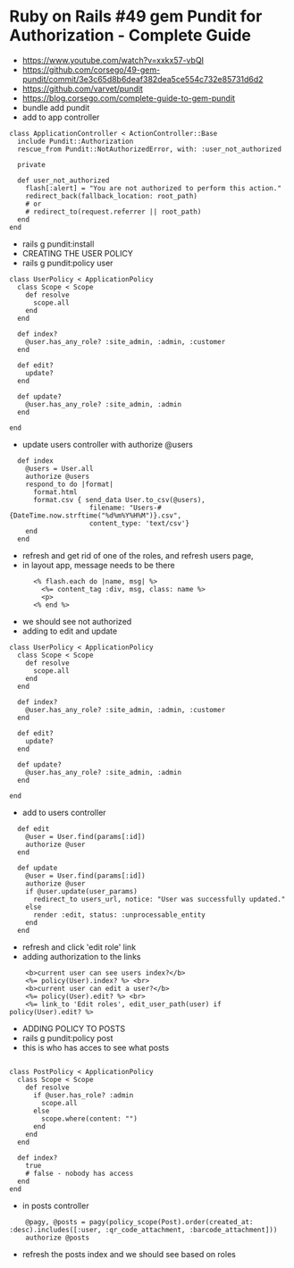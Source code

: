 # Ruby on Rails #49 gem Pundit for Authorization - Complete Guide

- https://www.youtube.com/watch?v=xxkx57-vbQI
- https://github.com/corsego/49-gem-pundit/commit/3e3c65d8b6deaf382dea5ce554c732e85731d6d2
- https://github.com/varvet/pundit
- https://blog.corsego.com/complete-guide-to-gem-pundit
- bundle add pundit
- add to app controller

```
class ApplicationController < ActionController::Base
  include Pundit::Authorization
  rescue_from Pundit::NotAuthorizedError, with: :user_not_authorized  

  private

  def user_not_authorized
    flash[:alert] = "You are not authorized to perform this action."
    redirect_back(fallback_location: root_path)
    # or
    # redirect_to(request.referrer || root_path)
  end      
end
```

- rails g pundit:install
- CREATING THE USER POLICY
- rails g pundit:policy user

```
class UserPolicy < ApplicationPolicy
  class Scope < Scope
    def resolve
      scope.all
    end
  end

  def index?
    @user.has_any_role? :site_admin, :admin, :customer
  end

  def edit?
    update?
  end

  def update?
    @user.has_any_role? :site_admin, :admin
  end

end
```

- update users controller with authorize @users

```
  def index
    @users = User.all
    authorize @users
    respond_to do |format|
      format.html
      format.csv { send_data User.to_csv(@users), 
                    filename: "Users-#{DateTime.now.strftime("%d%m%Y%H%M")}.csv", 
                    content_type: 'text/csv'}
    end    
  end
```

- refresh and get rid of one of the roles, and refresh users page, 
- in layout app, message needs to be there

```
      <% flash.each do |name, msg| %>
        <%= content_tag :div, msg, class: name %>
        <p>
      <% end %>
```

- we should see not authorized
- adding to edit and update

```
class UserPolicy < ApplicationPolicy
  class Scope < Scope
    def resolve
      scope.all
    end
  end

  def index?
    @user.has_any_role? :site_admin, :admin, :customer
  end

  def edit?
    update?
  end

  def update?
    @user.has_any_role? :site_admin, :admin
  end

end
```

- add to users controller

```
  def edit
    @user = User.find(params[:id])
    authorize @user
  end

  def update
    @user = User.find(params[:id])
    authorize @user
    if @user.update(user_params)
      redirect_to users_url, notice: "User was successfully updated."
    else
      render :edit, status: :unprocessable_entity
    end
  end
```

- refresh and click 'edit role' link
- adding authorization to the links

```
    <b>current user can see users index?</b>
    <%= policy(User).index? %> <br>
    <b>current user can edit a user?</b>
    <%= policy(User).edit? %> <br>
    <%= link_to 'Edit roles', edit_user_path(user) if policy(User).edit? %>
```

- ADDING POLICY TO POSTS
- rails g pundit:policy post
- this is who has acces to see what posts

```

class PostPolicy < ApplicationPolicy
  class Scope < Scope
    def resolve
      if @user.has_role? :admin
        scope.all
      else
        scope.where(content: "")
      end
    end
  end

  def index?
    true
    # false - nobody has access
  end
end

```

- in posts controller

```
    @pagy, @posts = pagy(policy_scope(Post).order(created_at: :desc).includes([:user, :qr_code_attachment, :barcode_attachment]))
    authorize @posts  
```

- refresh the posts index and we should see based on roles
